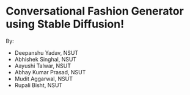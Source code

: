 # Conversational Fashion Generator using Stable Diffusion!
By:
- Deepanshu Yadav, NSUT
- Abhishek Singhal, NSUT
- Aayushi Talwar, NSUT
- Abhay Kumar Prasad, NSUT
- Mudit Aggarwal, NSUT
- Rupali Bisht, NSUT
